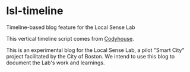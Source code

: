 # lsl-timeline
Timeline-based blog feature for the Local Sense Lab

This vertical timeline script comes from [Codyhouse](https://codyhouse.co/gem/vertical-timeline/).

This is an experimental blog for the Local Sense Lab, a pilot "Smart City" project facilitated by the City of Boston. We intend to use this blog to document the Lab's work and learnings.

